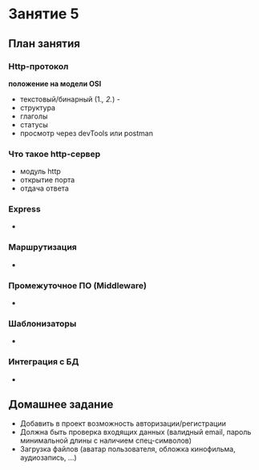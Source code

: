 # Занятие 5

## План занятия

### Http-протокол  
 **положение на модели OSI**
 - текстовый/бинарный (1.*, 2.*)  -
 - структура  
 - глаголы
 - статусы  
 - просмотр через devTools или postman

### Что такое http-сервер  
 - модуль http  
 - открытие порта  
 - отдача ответа  

### Express
 -

### Маршрутизация
 -

### Промежуточное ПО (Middleware)
 -

### Шаблонизаторы
 -

### Интеграция с БД
 -

## Домашнее задание
 - Добавить в проект возможность авторизации/регистрации  
 - Должна быть проверка входящих данных (валидный email, пароль минимальной длины с наличием спец-символов)  
 - Загрузка файлов (аватар пользователя, обложка кинофильма, аудиозапись, ...)  